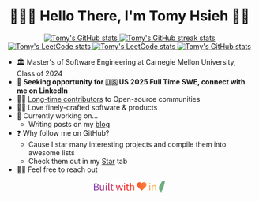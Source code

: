 <h1 align="center">👨🏻‍💻 Hello There, I'm Tomy Hsieh 👋🏻</h1>

<p align="center">
    <a href="https://github.com/search?q=author%3Atomy0000000+-owner%3Atomy0000000+is%3Amerged&type=pullrequests">
        <picture>
            <source
              srcset="https://github-readme-stats.vercel.app/api?username=tomy0000000&title_color=ff6e96&icon_color=9580ff&hide_border=true&hide_title=true&rank_icon=percentile&show_icons=true"
              media="(prefers-color-scheme: light), (prefers-color-scheme: no-preference)"
            />
            <source 
              srcset="https://github-readme-stats.vercel.app/api?username=tomy0000000&hide_border=true&theme=dracula&hide_title=true&rank_icon=percentile&show_icons=true"
              media="(prefers-color-scheme: dark)"
            />
            <img src="https://github-readme-stats.vercel.app/api?username=tomy0000000&title_color=ff6e96&icon_color=9580ff&hide_border=true&hide_title=true&rank_icon=percentile&show_icons=true" height=140  alt="Tomy's GitHub stats" />
        </picture>
    </a>
    <a href="https://github-streak-stats.tomy.tech?user=tomy0000000&hide_border=true&ring=FF6E96&fire=FF6E96&currStreakNum=9580FF&sideNums=FF6E96&currStreakLabel=9580FF&sideLabels=FF6E96">
        <picture>
            <source
              srcset="https://github-streak-stats.tomy.tech?user=tomy0000000&hide_border=true&ring=FF6E96&fire=FF6E96&currStreakNum=9580FF&sideNums=FF6E96&currStreakLabel=9580FF&sideLabels=FF6E96"
              media="(prefers-color-scheme: light), (prefers-color-scheme: no-preference)"
            />
            <source 
              srcset="https://github-streak-stats.tomy.tech?user=tomy0000000&hide_border=true&theme=dracula"
              media="(prefers-color-scheme: dark)"
            />
            <img src="https://github-streak-stats.tomy.tech?user=tomy0000000&hide_border=true&ring=FF6E96&fire=FF6E96&currStreakNum=9580FF&sideNums=FF6E96&currStreakLabel=9580FF&sideLabels=FF6E96" height=140  alt="Tomy's GitHub streak stats" />
        </picture>
    </a>
    <a href="https://leetcode.com/tomy0000000">
        <picture>
            <source
              srcset="https://leetcard.jacoblin.cool/tomy0000000?theme=light&border=0"
              media="(prefers-color-scheme: light), (prefers-color-scheme: no-preference)"
            />
            <source 
              srcset="https://leetcard.jacoblin.cool/tomy0000000?theme=dark&border=0"
              media="(prefers-color-scheme: dark)"
            />
            <img src="https://leetcard.jacoblin.cool/tomy0000000?theme=light&border=0" height=140  alt="Tomy's LeetCode stats" />
        </picture>
    </a>
    <a href="https://wakatime.com/@tomy0000000">
        <picture>
            <source
              srcset="https://github-readme-stats.vercel.app/api/wakatime?username=tomy0000000&title_color=ff6e96&icon_color=9580ff&hide_border=true&layout=compact&hide=other&langs_count=8"
              media="(prefers-color-scheme: light), (prefers-color-scheme: no-preference)"
            />
            <source 
              srcset="https://github-readme-stats.vercel.app/api/wakatime?username=tomy0000000&hide_border=true&theme=dracula&layout=compact&hide=other&langs_count=8"
              media="(prefers-color-scheme: dark)"
            />
            <img src="https://github-readme-stats.vercel.app/api/wakatime?username=tomy0000000&title_color=ff6e96&icon_color=9580ff&hide_border=true&layout=compact" height=140  alt="Tomy's LeetCode stats" />
        </picture>
    </a>
    <a href="https://github-readme-activity-graph.vercel.app/graph?username=tomy0000000&hide_border=true&bg_color=ffffff&color=9580ff&title_color=ff6e96&line=ff6e96&point=9580ff">
        <picture>
            <source
              srcset="https://github-readme-activity-graph.vercel.app/graph?username=tomy0000000&hide_border=true&bg_color=ffffff&color=9580ff&title_color=ff6e96&line=ff6e96&point=9580ff"
              media="(prefers-color-scheme: light), (prefers-color-scheme: no-preference)"
            />
            <source 
              srcset="https://github-readme-activity-graph.vercel.app/graph?username=tomy0000000&hide_border=true&bg_color=282a36&color=f8f8f2&title_color=ff6e96&line=ff6e96&point=79dafa"
              media="(prefers-color-scheme: dark)"
            />
            <img src="https://github-readme-activity-graph.vercel.app/graph?username=tomy0000000&hide_border=true&bg_color=ffffff&color=9580ff&title_color=ff6e96&line=ff6e96&point=9580ff" height=280  alt="Tomy's GitHub stats" />
        </picture>
    </a>
</p>

- 🏛 Master's of Software Engineering at Carnegie Mellon University, Class of 2024
- 💼 **Seeking opportunity for 🇺🇸 US 2025 Full Time SWE, connect with me on LinkedIn**
- 💪🏻 [Long-time contributors](https://github.com/search?q=author%3Atomy0000000+-owner%3Atomy0000000+is%3Amerged&type=pullrequests) to Open-source communities
- 🫶🏻 Love finely-crafted software & products
- 🔭 Currently working on...
  - Writing posts on my [blog](https://blog.tomy.me/zh-tw/?utm_source=github&utm_medium=profile&utm_campaign=promote)
- ❓ Why follow me on GitHub?
  - Cause I star many interesting projects and compile them into awesome lists
  - Check them out in my [Star](https://github.com/tomy0000000?tab=stars) tab
- 👋🏻 Feel free to reach out

<p align="center">
    <img src="footer.svg" height="25"/>
</p>
